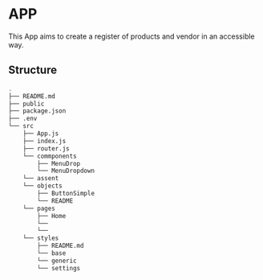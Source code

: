 # APP

This App aims to create a register of products and vendor
in an accessible way.

## Structure

```bash
.
├── README.md
├── public
├── package.json
├── .env
└── src
    ├── App.js
    ├── index.js
    ├── router.js
    └── commponents
        ├── MenuDrop
        └── MenuDropdown
    └── assent
    └── objects
        ├── ButtonSimple
        └── README
    └── pages
        ├── Home
        └── 
        └── 
    └── styles
        ├── README.md
        └── base
        └── generic
        └── settings
```